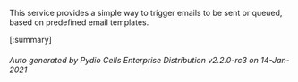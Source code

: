 






This service provides a simple way to trigger emails to be sent or queued, based on predefined email templates.

[:summary]

###### Auto generated by Pydio Cells Enterprise Distribution v2.2.0-rc3 on 14-Jan-2021
